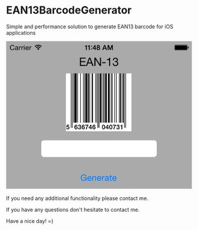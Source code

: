 EAN13BarcodeGenerator
=====================

Simple and performance solution to generate EAN13 barcode for iOS applications

![alt tag](screen.png)

If you need any additional functionality please contact me.

If you have any questions don't hesitate to contact me.

Have a nice day! =)
